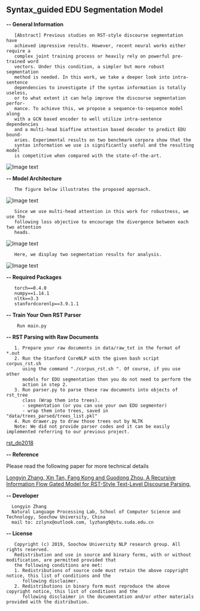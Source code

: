 ## Syntax_guided EDU Segmentation Model

<b>-- General Information</b>
```
   [Abstract] Previous studies on RST-style discourse segmentation have
   achieved impressive results. However, recent neural works either require a
   complex joint training process or heavily rely on powerful pre-trained word
   vectors. Under this condition, a simpler but more robust segmentation
   method is needed. In this work, we take a deeper look into intra-sentence
   dependencies to investigate if the syntax information is totally useless,
   or to what extent it can help improve the discourse segmentation perfor-
   mance. To achieve this, we propose a sequence-to-sequence model along
   with a GCN based encoder to well utilize intra-sentence dependencies
   and a multi-head biaffine attention based decoder to predict EDU bound-
   aries. Experimental results on two benchmark corpora show that the
   syntax information we use is significantly useful and the resulting model
   is competitive when compared with the state-of-the-art.
```
![Image text](https://github.com/NLP-Discourse-SoochowU/segmenter2020/blob/master/data/img/eg.png)

<b>-- Model Architecture</b>
```
   The figure below illustrates the proposed approach.
```
![Image text](https://github.com/NLP-Discourse-SoochowU/segmenter2020/blob/master/data/img/model.png)
```
   Since we use multi-head attention in this work for robustness, we use the
   following loss objective to encourage the divergence between each two attention
   heads.
```
![Image text](https://github.com/NLP-Discourse-SoochowU/segmenter2020/blob/master/data/img/loss.png)
```
   Here, we display two segmentation results for analysis.
```
![Image text](https://github.com/NLP-Discourse-SoochowU/segmenter2020/blob/master/data/img/ana.png)

<b>-- Required Packages</b>
```
   torch==0.4.0
   numpy==1.14.1
   nltk==3.3
   stanfordcorenlp==3.9.1.1
```

<b>-- Train Your Own RST Parser</b>
```
    Run main.py

```

<b>-- RST Parsing with Raw Documents</b>
```
   1. Prepare your raw documents in data/raw_txt in the format of *.out
   2. Run the Stanford CoreNLP with the given bash script corpus_rst.sh
      using the command "./corpus_rst.sh ". Of course, if you use other
      models for EDU segmentation then you do not need to perform the
      action in step 2.
   3. Run parser.py to parse these raw documents into objects of rst_tree
      class (Wrap them into trees).
      - segmentation (or you can use your own EDU segmenter)
      - wrap them into trees, saved in "data/trees_parsed/trees_list.pkl"
   4. Run drawer.py to draw those trees out by NLTK
   Note: We did not provide parser codes and it can be easily implemented referring to our previous project.
```
[rst_dp2018](https://github.com/NLP-Discourse-SoochowU/rst_dp2018)

<b>-- Reference</b>

   Please read the following paper for more technical details

   [Longyin Zhang, Xin Tan, Fang Kong and Guodong Zhou, A Recursive Information Flow Gated Model for RST-Style Text-Level Discourse Parsing.](http://tcci.ccf.org.cn/conference/2019/papers/119.pdf)

<b>-- Developer</b>
```
  Longyin Zhang
  Natural Language Processing Lab, School of Computer Science and Technology, Soochow University, China
  mail to: zzlynx@outlook.com, lyzhang9@stu.suda.edu.cn

```

<b>-- License</b>
```
   Copyright (c) 2019, Soochow University NLP research group. All rights reserved.
   Redistribution and use in source and binary forms, with or without modification, are permitted provided that
   the following conditions are met:
   1. Redistributions of source code must retain the above copyright notice, this list of conditions and the
      following disclaimer.
   2. Redistributions in binary form must reproduce the above copyright notice, this list of conditions and the
      following disclaimer in the documentation and/or other materials provided with the distribution.
```
